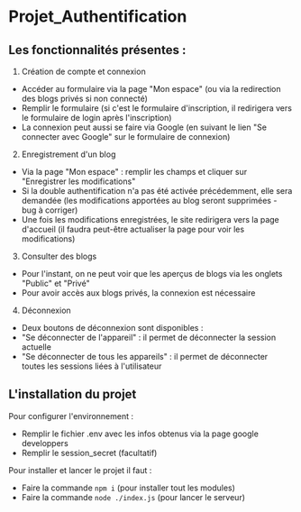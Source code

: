 # Projet_Authentification

## Les fonctionnalités présentes :

1. Création de compte et connexion

- Accéder au formulaire via la page "Mon espace" (ou via la redirection des blogs privés si non connecté)
- Remplir le formulaire (si c'est le formulaire d'inscription, il redirigera vers le formulaire de login après l'inscription)
- La connexion peut aussi se faire via Google (en suivant le lien "Se connecter avec Google" sur le formulaire de connexion)

2. Enregistrement d'un blog

- Via la page "Mon espace" : remplir les champs et cliquer sur "Enregistrer les modifications"
- Si la double authentification n'a pas été activée précédemment, elle sera demandée (les modifications apportées au blog seront supprimées - bug à corriger)
- Une fois les modifications enregistrées, le site redirigera vers la page d'accueil (il faudra peut-être actualiser la page pour voir les modifications)

3. Consulter des blogs

- Pour l'instant, on ne peut voir que les aperçus de blogs via les onglets "Public" et "Privé"
- Pour avoir accès aux blogs privés, la connexion est nécessaire

4. Déconnexion

- Deux boutons de déconnexion sont disponibles :
- "Se déconnecter de l'appareil" : il permet de déconnecter la session actuelle
- "Se déconnecter de tous les appareils" : il permet de déconnecter toutes les sessions liées à l'utilisateur

## L'installation du projet

Pour configurer l'environnement :

- Remplir le fichier .env avec les infos obtenus via la page google developpers
- Remplir le session_secret (facultatif)

Pour installer et lancer le projet il faut :

- Faire la commande `npm i` (pour installer tout les modules)
- Faire la commande `node ./index.js` (pour lancer le serveur)
